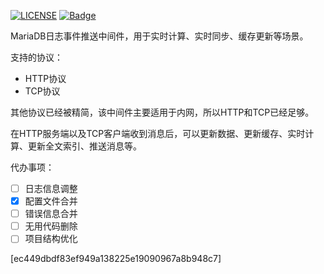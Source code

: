 [![LICENSE](https://img.shields.io/badge/license-Anti%20996-blue.svg)](https://github.com/996icu/996.ICU/blob/master/LICENSE)
[![Badge](https://img.shields.io/badge/link-996.icu-red.svg)](https://996.icu/#/zh_CN)

MariaDB日志事件推送中间件，用于实时计算、实时同步、缓存更新等场景。


支持的协议：
* HTTP协议
* TCP协议

其他协议已经被精简，该中间件主要适用于内网，所以HTTP和TCP已经足够。

在HTTP服务端以及TCP客户端收到消息后，可以更新数据、更新缓存、实时计算、更新全文索引、推送消息等。

代办事项：
* [ ] 日志信息调整
* [x] 配置文件合并
* [ ] 错误信息合并
* [ ] 无用代码删除
* [ ] 项目结构优化

[ec449dbdf83ef949a138225e19090967a8b948c7]